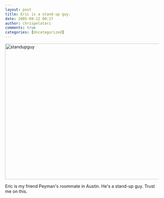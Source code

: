 ```yaml
---
layout: post
title: Eric is a stand-up guy.
date: 2005-09-12 00:17
author: chrispelatari
comments: true
categories: [Uncategorized]
---
```

<a href="http://chrispelatari.files.wordpress.com/2005/09/standupguy.jpg"><img class="alignnone size-full wp-image-1188" alt="standupguy" src="http://chrispelatari.files.wordpress.com/2005/09/standupguy.jpg" width="593" height="444" /></a>

Eric is my friend Peyman's roommate in Austin. He's a stand-up guy. Trust me
on this.
